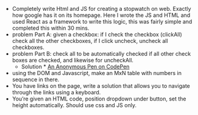 * Completely write Html and JS for creating a stopwatch on web. Exactly how google has it on its homepage. Here I wrote the JS and HTML and used React as a framework to write this logic, this was fairly simple and completed this within 30 mins.
* problem Part A: given a checkbox: if I check the checkbox (clickAll) check all the other checkboxes, if I click uncheck, uncheck all checkboxes.
* problem Part B: check all to be automatically checked if all other check boxes are checked, and likewise for uncheckAll.
	* Solution * [An Anonymous Pen on CodePen](https://codepen.io/anon/pen/wQKvLM?editors=1011)
* using the DOM and Javascript, make an MxN table with numbers in sequence in there.
* You have links on the page, write a solution that allows you to navigate through the links using a keyboard.
* You’re given an HTML code, position dropdown under button, set the height automatically. Should use css and JS only.
